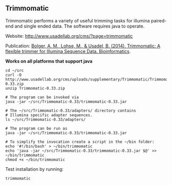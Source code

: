 ## Trimmomatic

Trimmomatic performs a variety of useful trimming tasks for illumina paired-end
and single ended data.  The software requires java to operate.

Website: http://www.usadellab.org/cms/?page=trimmomatic

Publication: [Bolger, A. M., Lohse, M., & Usadel, B. (2014).
Trimmomatic: A flexible trimmer for Illumina Sequence Data. Bioinformatics][trimmomatic].

[trimmomatic]: http://bioinformatics.oxfordjournals.org/content/30/15/2114

**Works on all platforms that support java**

	cd ~/src
	curl -O http://www.usadellab.org/cms/uploads/supplementary/Trimmomatic/Trimmomatic-0.33.zip
	unzip Trimmomatic-0.33.zip
	
	# The program can be invoked via
	java -jar ~/src/Trimmomatic-0.33/trimmomatic-0.33.jar
	
	# The ~/src/Trimmomatic-0.33/adapters/ directory contains
	# Illumina specific adapter sequences.
	ls ~/src/Trimmomatic-0.33/adapters/
	
	# The program can be run as
	java -jar ~/src/Trimmomatic-0.33/trimmomatic-0.33.jar
	
	# To simplify the invocation create a script in the ~/bin folder:
	echo '#!/bin/bash' > ~/bin/trimmomatic
	echo 'java -jar ~/src/Trimmomatic-0.33/trimmomatic-0.33.jar $@' >> ~/bin/trimmomatic
	chmod +x ~/bin/trimmomatic


Test installation by running:

    trimmomatic
